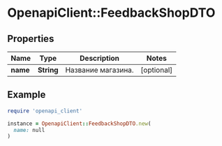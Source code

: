 # OpenapiClient::FeedbackShopDTO

## Properties

| Name | Type | Description | Notes |
| ---- | ---- | ----------- | ----- |
| **name** | **String** | Название магазина. | [optional] |

## Example

```ruby
require 'openapi_client'

instance = OpenapiClient::FeedbackShopDTO.new(
  name: null
)
```

